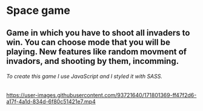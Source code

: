 # Space game

## Game in which you have to shoot all invaders to win. You can choose mode that you will be playing. New features like random movment of invadors, and shooting by them, incomming. 

###### To create this game I use JavaScript and I styled it with SASS.


https://user-images.githubusercontent.com/93721640/171801369-ff47f2d6-a17f-4a1d-834d-6f80c51421e7.mp4

